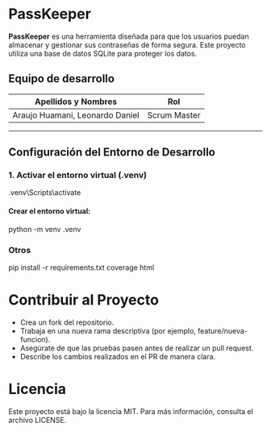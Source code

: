 # PassKeeper

**PassKeeper** es una herramienta diseñada para que los usuarios puedan almacenar y gestionar sus contraseñas de forma segura. Este proyecto utiliza una base de datos SQLite para proteger los datos.

## Equipo de desarrollo

| **Apellidos y Nombres**         | **Rol**         |
|----------------------------------|-----------------|
| Araujo Huamani, Leonardo Daniel | Scrum Master    |

---

## Configuración del Entorno de Desarrollo

### 1. Activar el entorno virtual (.venv)
.venv\Scripts\activate

#### Crear el entorno virtual:
python -m venv .venv
### Otros 
pip install -r requirements.txt
coverage html

# Contribuir al Proyecto
- Crea un fork del repositorio.
- Trabaja en una nueva rama descriptiva (por ejemplo, feature/nueva-funcion).
- Asegúrate de que las pruebas pasen antes de realizar un pull request.
- Describe los cambios realizados en el PR de manera clara.

# Licencia
Este proyecto está bajo la licencia MIT. Para más información, consulta el archivo LICENSE.